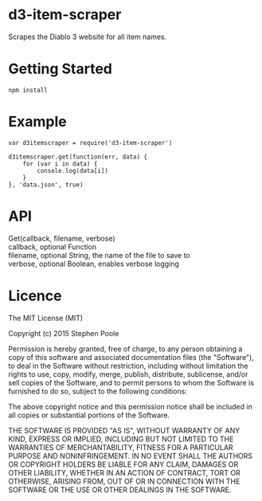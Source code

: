 # d3-item-scraper
Scrapes the Diablo 3 website for all item names.  
  
# Getting Started  
```
npm install
```
  
# Example  
```
var d3itemscraper = require('d3-item-scraper')

d3itemscraper.get(function(err, data) {
	for (var i in data) {
		console.log(data[i])
	}
}, 'data.json', true)
```  
  
# API  
Get(callback, filename, verbose)  
callback, optional Function  
filename, optional String, the name of the file to save to  
verbose, optional Boolean, enables verbose logging  
  
# Licence  
The MIT License (MIT)

Copyright (c) 2015 Stephen Poole

Permission is hereby granted, free of charge, to any person obtaining a copy of this software and associated documentation files (the "Software"), to deal in the Software without restriction, including without limitation the rights to use, copy, modify, merge, publish, distribute, sublicense, and/or sell copies of the Software, and to permit persons to whom the Software is furnished to do so, subject to the following conditions:

The above copyright notice and this permission notice shall be included in all copies or substantial portions of the Software.

THE SOFTWARE IS PROVIDED "AS IS", WITHOUT WARRANTY OF ANY KIND, EXPRESS OR IMPLIED, INCLUDING BUT NOT LIMITED TO THE WARRANTIES OF MERCHANTABILITY, FITNESS FOR A PARTICULAR PURPOSE AND NONINFRINGEMENT. IN NO EVENT SHALL THE AUTHORS OR COPYRIGHT HOLDERS BE LIABLE FOR ANY CLAIM, DAMAGES OR OTHER LIABILITY, WHETHER IN AN ACTION OF CONTRACT, TORT OR OTHERWISE, ARISING FROM, OUT OF OR IN CONNECTION WITH THE SOFTWARE OR THE USE OR OTHER DEALINGS IN THE SOFTWARE.
